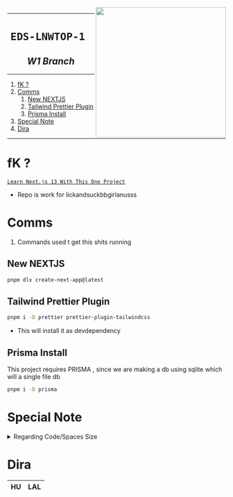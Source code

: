 
<img src="https://i.ytimg.com/vi/NgayZAuTgwM/hq720.jpg" align="right" width="300">

---

<h1 align="center"><code>EDS-LNWTOP-1 </code></h1>
<h2 align="center"><i> W1 Branch  </i></h2>

--- 
1. [fK ?](#fk-)
2. [Comms](#comms)
   1. [New NEXTJS](#new-nextjs)
   2. [Tailwind Prettier Plugin](#tailwind-prettier-plugin)
   3. [Prisma Install](#prisma-install)
3. [Special Note](#special-note)
4. [Dira](#dira)

---

# fK ?

[`Learn Next.js 13 With This One Project`](https://youtu.be/NgayZAuTgwM)
- Repo is work for lickandsuckbbgirlanusss 

# Comms

1. Commands used t get this shits running 

## New NEXTJS 

```sh
pnpm dlx create-next-app@latest
```
## Tailwind Prettier Plugin 

```sh 
pnpm i -D prettier prettier-plugin-tailwindcss
```
- This will install it as devdependency


## Prisma Install 

This project requires PRISMA , since we are making a db using sqlite which will a single file db

```sh 
pnpm i -D prisma
```

# Special Note 

<details>

<summary>
Regarding Code/Spaces Size
</summary>

Fucking bastad shit bastard , fucking github fuckers bastard, never use 2gb ram bastard motherfucker shit fucker bastard die quickly rape them and nuke them all bastard !

</details>

# Dira 

HU | LAL
|:--:|:--:|
